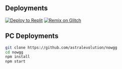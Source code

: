 ## Deployments

[![Deploy to Replit](https://binbashbanana.github.io/deploy-buttons/buttons/remade/replit.svg)](https://replit.com/github/astralevolution/nowus)
[![Remix on Glitch](https://raw.githubusercontent.com/BinBashBanana/deploy-buttons/master/buttons/remade/glitch.svg)](https://glitch.com/edit/#!/import/github/shuttlenetwork/shuttle)


## PC Deployments

```sh
git clone https://github.com/astralevolution/nowgg
cd nowgg
npm install
npm start
```
